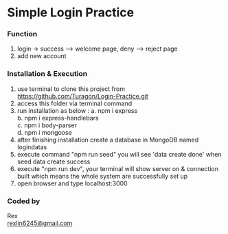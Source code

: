 # Simple Login Practice

### Function
 1. login -> success --> welcome page, deny --> reject page   
 2. add new account

### Installation & Execution
 1. use terminal to clone this project from https://github.com/Turagon/Login-Practice.git
 2. access this folder via terminal command
 3. run installation as below :
   a. npm i express   
   b. npm i express-handlebars   
   c. npm i body-parser   
   d. npm i mongoose      
 4. after finishing installation create a database in MongoDB named logindatas      
 5. execute command "npm run seed" you will see 'data create done' when seed data create success      
 6. execute "npm run dev", your terminal will show server on & connection built which means the whole system are successfully set up   
 7. open browser and type localhost:3000   

### Coded by 
 Rex   
 rexlin6245@gmail.com

